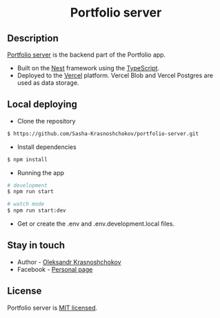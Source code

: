 <h1 align="center">
  Portfolio server
</h1>

## Description

[Portfolio server](https://github.com/Sasha-Krasnoshchokov/portfolio-server) is the backend part of the Portfolio app.

  * Built on the [Nest](https://github.com/nestjs/nest) framework using the [TypeScript](https://www.typescriptlang.org/).
  * Deployed to the [Vercel](https://vercel.com/docs) platform. Vercel Blob and Vercel Postgres are used as data storage.

## Local deploying
  * Clone the repository
```bash
$ https://github.com/Sasha-Krasnoshchokov/portfolio-server.git
```
  * Install dependencies
```bash
$ npm install
```
  * Running the app

```bash
# development
$ npm run start

# watch mode
$ npm run start:dev
```
  * Get or create the .env and .env.development.local files.

## Stay in touch

- Author - [Oleksandr Krasnoshchokov](portfolio.com)
- Facebook - [Personal page](https://www.facebook.com/oleksandr.krasnoshchokov?locale=uk_UA)

## License

Portfolio server is [MIT licensed](https://en.wikipedia.org/wiki/MIT_License).

